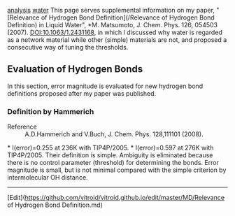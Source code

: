 ---
---
[analysis](/analysis)
[water](/water)
This page serves supplemental information on my paper, "[Relevance of Hydrogen Bond Definition](/Relevance of Hydrogen Bond Definition) in Liquid Water", *M. Matsumoto, J. Chem. Phys. 126, 054503 (2007). [DOI:10.1063/1.2431168](DOI:10.1063/1.2431168), in which I discussed why water is regarded as a network material while other (simple) materials are not, and proposed a consecutive way of tuning the thresholds.

## Evaluation of Hydrogen Bonds
In this section, error magnitude is evaluated for new hydrogen bond definitions proposed after my paper was published.
### Definition by Hammerich
<dl>
  <dt>Reference</dt><dd>A.D.Hammerich and V.Buch, J. Chem. Phys. 128,111101 (2008).
</dd>
</dl>
* I(error)=0.255 at 236K with TIP4P/2005.
* I(error)=0.597 at 276K with TIP4P/2005.
Their definition is simple. Ambiguity is eliminated because there is no control parameter (threshold) for determining the bonds. Error magnitude is small, but is not minimal compared with the simple criterion by intermolecular OH distance.
<!--  -->



----
[Edit](https://github.com/vitroid/vitroid.github.io/edit/master/MD/Relevance of Hydrogen Bond Definition.md)
